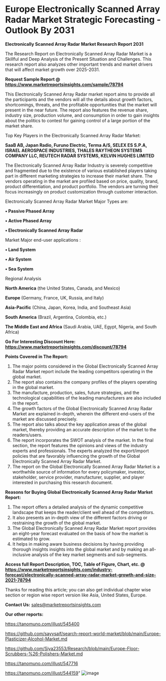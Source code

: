 # Europe Electronically Scanned Array Radar Market Strategic Forecasting - Outlook By 2031

<strong>Electronically Scanned Array Radar Market Research Report 2031</strong>

The Research Report on Electronically Scanned Array Radar Market is a Skillful and Deep Analysis of the Present Situation and Challenges. This research report also analyzes other important trends and market drivers that will affect market growth over 2025-2031.

<strong>Request Sample Report @ <a href=https://www.marketreportsinsights.com/sample/78794>https://www.marketreportsinsights.com/sample/78794</a></strong>

This Electronically Scanned Array Radar market report aims to provide all the participants and the vendors will all the details about growth factors, shortcomings, threats, and the profitable opportunities that the market will present in the near future. The report also features the revenue share, industry size, production volume, and consumption in order to gain insights about the politics to contest for gaining control of a large portion of the market share.

Top Key Players in the Electronically Scanned Array Radar Market:

<strong>SaaB AB, Japan Radio, Furuno Electric, Terma A/S, SELEX ES S.P.A, ISRAEL AEROSPACE INDUSTRIES, THALES RAYTHEON SYSTEMS COMPANY LLC, REUTECH RADAR SYSTEMS, KELVIN HUGHES LIMITED</strong>

The Electronically Scanned Array Radar Industry is severely competitive and fragmented due to the existence of various established players taking part in different marketing strategies to increase their market share. The vendors operating in the market are profiled based on price, quality, brand, product differentiation, and product portfolio. The vendors are turning their focus increasingly on product customization through customer interaction.

Electronically Scanned Array Radar Market Major Types are:

<strong>• Passive Phased Array

• Active Phased Array

• Electronically Scanned Array Radar</strong>

Market Major end-user applications :

<strong>• Land System

• Air System

• Sea System</strong>

Regional Analysis

</u><strong><b>North America</b></strong> (the United States, Canada, and Mexico)

<strong><b>Europe </b></strong>(Germany, France, UK, Russia, and Italy)

<strong><b>Asia-Pacific</b></strong> (China, Japan, Korea, India, and Southeast Asia)

<strong><b>South America</b></strong> (Brazil, Argentina, Colombia, etc.)

<strong><b>The Middle East and Africa</b></strong> (Saudi Arabia, UAE, Egypt, Nigeria, and South Africa)

<strong>Go For Interesting Discount Here: <a href=https://www.marketreportsinsights.com/discount/78794>https://www.marketreportsinsights.com/discount/78794</a></strong>

<strong>Points Covered in The Report:</strong>
<ol>
  <li>The major points considered in the Global Electronically Scanned Array Radar Market report include the leading competitors operating in the global market.</li>
  <li>The report also contains the company profiles of the players operating in the global market.</li>
  <li>The manufacture, production, sales, future strategies, and the technological capabilities of the leading manufacturers are also included in the report.</li>
  <li>The growth factors of the Global Electronically Scanned Array Radar Market are explained in-depth, wherein the different end-users of the market are discussed precisely.</li>
  <li>The report also talks about the key application areas of the global market, thereby providing an accurate description of the market to the readers/users.</li>
  <li>The report incorporates the SWOT analysis of the market. In the final section, the report features the opinions and views of the industry experts and professionals. The experts analyzed the export/import policies that are favorably influencing the growth of the Global Electronically Scanned Array Radar Market.</li>
  <li>The report on the Global Electronically Scanned Array Radar Market is a worthwhile source of information for every policymaker, investor, stakeholder, service provider, manufacturer, supplier, and player interested in purchasing this research document.</li>
</ol>
<strong>Reasons for Buying Global Electronically Scanned Array Radar Market Report:</strong>

<ol>
  <li>The report offers a detailed analysis of the dynamic competitive landscape that keeps the reader/client well ahead of the competitors.</li>
  <li>It also presents an in-depth view of the different factors driving or restraining the growth of the global market.</li>
  <li>The Global Electronically Scanned Array Radar Market report provides an eight-year forecast evaluated on the basis of how the market is estimated to grow.</li>
  <li>It helps in making aware business decisions by having providing thorough insights insights into the global market and by making an all-inclusive analysis of the key market segments and sub-segments.</li>
</ol>
<strong>Access full Report Description, TOC, Table of Figure, Chart, etc. @ <a href=https://www.marketreportsinsights.com/industry-forecast/electronically-scanned-array-radar-market-growth-and-size-2021-78794>https://www.marketreportsinsights.com/industry-forecast/electronically-scanned-array-radar-market-growth-and-size-2021-78794</a></strong>


Thanks for reading this article; you can also get individual chapter wise section or region wise report version like Asia, United States, Europe.

<strong>Contact Us:</strong>
sales@marketreportsinsights.com

<strong>Our other reports:</strong>

<a href=https://tanomuno.com/illust/545400>https://tanomuno.com/illust/545400</a>

<a href=https://github.com/sayysaif/search-report-world-market/blob/main/Europe-Plasticizer-Alcohol-Market.md>https://github.com/sayysaif/search-report-world-market/blob/main/Europe-Plasticizer-Alcohol-Market.md</a>

<a href=https://github.com/Siya23553/Research/blob/main/Europe-Floor-Scrubbers-%26-Polishers-Market.md>https://github.com/Siya23553/Research/blob/main/Europe-Floor-Scrubbers-%26-Polishers-Market.md</a>

<a href=https://tanomuno.com/illust/547716>https://tanomuno.com/illust/547716</a>

<a href=https://tanomuno.com/illust/544159>https://tanomuno.com/illust/544159</a>"
![image](https://github.com/user-attachments/assets/0ee20e4d-5de3-45d6-881c-03f4826a56e3)

